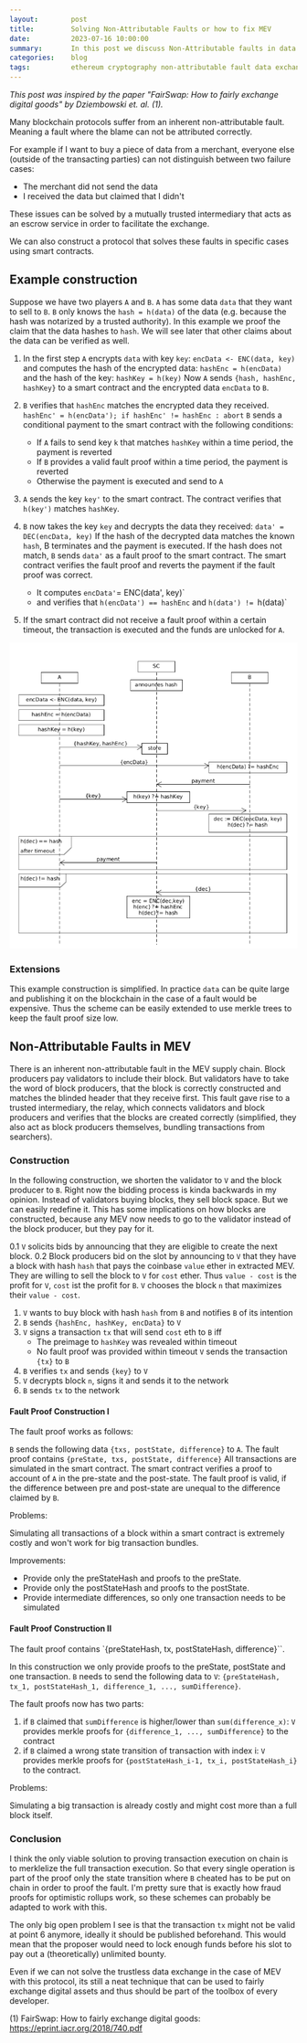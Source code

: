 ```yaml
---
layout:        post
title:         Solving Non-Attributable Faults or how to fix MEV
date:          2023-07-16 10:00:00
summary:       In this post we discuss Non-Attributable faults in data exchange and a protocol that can fix them. As well as a protocol for fixing the non-attributable fault inherent in the current MEV builder architecture.
categories:    blog
tags:          ethereum cryptography non-attributable fault data exchange
---
```


_This post was inspired by the paper "FairSwap: How to fairly exchange digital goods" by Dziembowski et. al. (1)._

Many blockchain protocols suffer from an inherent non-attributable fault. Meaning a fault where the blame can not be attributed correctly. 

For example if I want to buy a piece of data from a merchant, everyone else (outside of the transacting parties) can not distinguish between two failure cases: 
- The merchant did not send the data
- I received the data but claimed that I didn't

These issues can be solved by a mutually trusted intermediary that acts as an escrow service in order to facilitate the exchange.

We can also construct a protocol that solves these faults in specific cases using smart contracts.

## Example construction

Suppose we have two players `A` and `B`.
`A` has some data `data` that they want to sell to `B`.
`B` only knows the `hash = h(data)` of the data (e.g. because the hash was notarized by a trusted authority). In this example we proof the claim that the data hashes to `hash`. We will see later that other claims about the data can be verified as well.

1. In the first step `A` encrypts `data` with key `key`:
	`encData <- ENC(data, key)`
	and computes the hash of the encrypted data:
	`hashEnc = h(encData)`
	and the hash of the key:
	`hashKey = h(key)`
	Now `A` sends `{hash, hashEnc, hashKey}` to a smart contract and the encrypted data `encData` to `B`.

2. `B` verifies that `hashEnc` matches the encrypted data they received.
	`hashEnc' = h(encData'); if hashEnc' != hashEnc : abort`
	`B` sends a conditional payment to the smart contract with the following conditions:
	- If `A` fails to send key `k` that matches `hashKey` within a time period, the payment is reverted
	- If `B` provides a valid fault proof within a time period, the payment is reverted
	- Otherwise the payment is executed and send to `A`

3. `A` sends the key `key'` to the smart contract. The contract verifies that `h(key')` matches `hashKey`.

4. `B` now takes the key `key` and decrypts the data they received:
	`data' = DEC(encData, key)`
	If the hash of the decrypted data matches the known `hash`, B terminates and the payment is executed.
	If the hash does not match, `B` sends `data'` as a fault proof to the smart contract.
	The smart contract verifies the fault proof and reverts the payment if the fault proof was correct.
	- It computes `encData'`= ENC(data', key)` 
	- and verifies that `h(encData') == hashEnc` and `h(data') != `h(data)`

5. If the smart contract did not receive a fault proof within a certain timeout, the transaction is executed and the funds are unlocked for `A`.

![Example Construction](https://raw.githubusercontent.com/MariusVanDerWijden/mariusvanderwijden.github.io/master/_posts/non-attributable-fault.png)

### Extensions

This example construction is simplified. In practice `data` can be quite large and publishing it on the blockchain in the case of a fault would be expensive. Thus the scheme can be easily extended to use merkle trees to keep the fault proof size low.

## Non-Attributable Faults in MEV 

There is an inherent non-attributable fault in the MEV supply chain. 
Block producers pay validators to include their block. But validators have to take the word of block producers, that the block is correctly constructed and matches the blinded header that they receive first. This fault gave rise to a trusted intermediary, the relay, which connects validators and block producers and verifies that the blocks are created correctly (simplified, they also act as block producers themselves, bundling transactions from searchers). 

### Construction

In the following construction, we shorten the validator to `V` and the block producer to `B`.
Right now the bidding process is kinda backwards in my opinion. Instead of validators buying blocks, they sell block space. But we can easily redefine it. This has some implications on how blocks are constructed, because any MEV now needs to go to the validator instead of the block producer, but they pay for it.

0.1 `V` solicits bids by announcing that they are eligible to create the next block.
0.2 Block producers bid on the slot by announcing to `V` that they have a block with hash `hash` that pays the coinbase `value` ether in extracted MEV. They are willing to sell the block to `V` for `cost` ether. Thus `value - cost` is the profit for `V`, `cost` ist the profit for `B`. `V` chooses the block `n` that maximizes their `value - cost`. 

1. `V` wants to buy block with hash `hash` from `B` and notifies `B` of its intention
2. `B` sends `{hashEnc, hashKey, encData}` to `V` 
3. `V` signs a transaction `tx` that will send `cost` eth to `B` iff
	- The preimage to `hashKey` was revealed within timeout
	- No fault proof was provided within timeout
	`V` sends the transaction `{tx}` to `B`
4. `B` verifies `tx` and sends `{key}` to `V`
5. `V` decrypts block `n`, signs it and sends it to the network
6. `B` sends `tx` to the network

#### Fault Proof Construction I

The fault proof works as follows:

`B` sends the following data `{txs, postState, difference}` to `A`.
The fault proof contains `{preState, txs, postState, difference}`
All transactions are simulated in the smart contract. The smart contract verifies a proof to account of `A` in the pre-state and the post-state.
The fault proof is valid, if the difference between pre and post-state are unequal to the difference claimed by `B`. 

Problems:

Simulating all transactions of a block within a smart contract is extremely costly and won't work for big transaction bundles.

Improvements:
- Provide only the preStateHash and proofs to the preState.
- Provide only the postStateHash and proofs to the postState.
- Provide intermediate differences, so only one transaction needs to be simulated

#### Fault Proof Construction II

The fault proof contains `{preStateHash, tx, postStateHash, difference}``.

In this construction we only provide proofs to the preState, postState and one transaction.
`B` needs to send the following data to `V`: `{preStateHash, tx_1, postStateHash_1, difference_1, ..., sumDifference}`.

The fault proofs now has two parts:
1. if `B` claimed that `sumDifference` is higher/lower than `sum(difference_x)`:
	`V` provides merkle proofs for `{difference_1, ..., sumDifference}` to the contract
2. if `B` claimed a wrong state transition of transaction with index i:
	`V` provides merkle proofs for `{postStateHash_i-1, tx_i, postStateHash_i}` to the contract.

Problems:

Simulating a big transaction is already costly and might cost more than a full block itself.

### Conclusion

I think the only viable solution to proving transaction execution on chain is to merklelize the full transaction execution. So that every single operation is part of the proof only the state transition where `B` cheated has to be put on chain in order to proof the fault.
I'm pretty sure that is exactly how fraud proofs for optimistic rollups work, so these schemes can probably be adapted to work with this.

The only big open problem I see is that the transaction `tx` might not be valid at point 6 anymore, ideally it should be published beforehand. This would mean that the proposer would need to lock enough funds before his slot to pay out a (theoretically) unlimited bounty. 

Even if we can not solve the trustless data exchange in the case of MEV with this protocol, its still a neat technique that can be used to fairly exchange digital assets and thus should be part of the toolbox of every developer.


(1) FairSwap: How to fairly exchange digital goods: https://eprint.iacr.org/2018/740.pdf